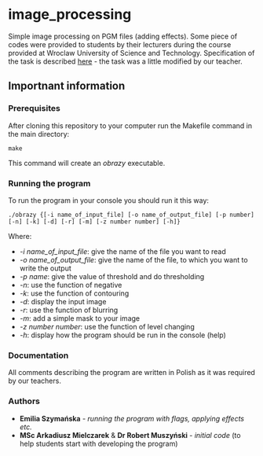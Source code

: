 # image_processing
Simple image processing on PGM files (adding effects). Some piece of codes were provided to students by their lecturers during the course provided at Wroclaw University of Science and Technology. Specification of the task is described [here](https://kcir.pwr.edu.pl/~mucha/PProg/PProg_lab_05/index.html) - the task was a little modified by our teacher.

## Importnant information 

### Prerequisites
After cloning this repository to your computer run the Makefile command in the main directory:
```
make
```
This command will create an _obrazy_ executable.

### Running the program
To run the program in your console you should run it this way:
```
./obrazy {[-i name_of_input_file] [-o name_of_output_file] [-p number] [-n] [-k] [-d] [-r] [-m] [-z number number] [-h]}
```
Where:
* _-i name_of_input_file_: give the name of the file you want to read
* _-o name_of_output_file_: give the name of the file, to which you want to write the output  
* _-p name_: give the value of threshold and do thresholding
* _-n_: use the function of negative
* _-k_: use the function of contouring
* _-d_: display the input image
* _-r_: use the function of blurring
* _-m_: add a simple mask to your image
* _-z number number_: use the function of level changing
* _-h_: display how the program should be run in the console (help)

### Documentation
All comments describing the program are written in Polish as it was required by our teachers.

### Authors
* **Emilia Szymańska** - *running the program with flags, applying effects etc.*
* **MSc Arkadiusz Mielczarek** & **Dr Robert Muszyński** - *initial code* (to help students start with developing the program)
